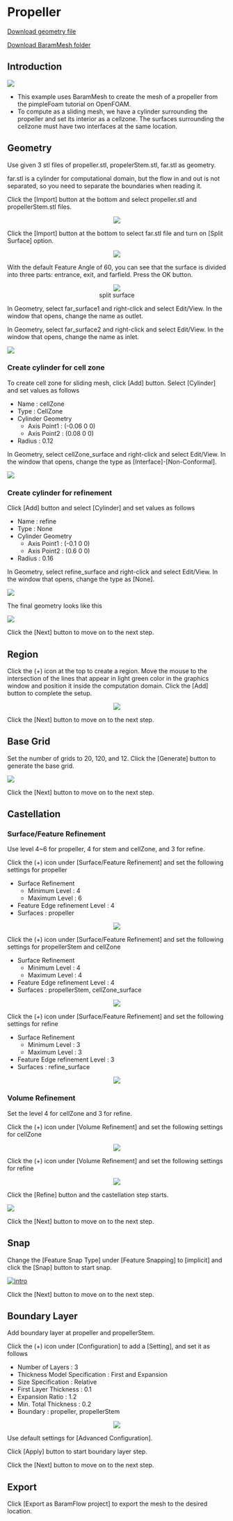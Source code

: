 # Propeller

[Download geometry file](https://drive.google.com/file/d/1Y0-PdoUDE6MFPLRlPVwE1Q54BMvOkn2N/view?usp=sharing) 

[Download BaramMesh folder](https://drive.google.com/file/d/1_q807VRQmB4kM47IfswJOvukThvjwI9X/view?usp=sharing)

## Introduction 

[![](https://github.com/nextfoam/baram-pages/raw/main/screenshots/propeller/intro.png)](https://github.com/nextfoam/baram-pages/raw/main/screenshots/propeller/intro.png)

* This example uses BaramMesh to create the mesh of a propeller from the pimpleFoam tutorial on OpenFOAM.
* To compute as a sliding mesh, we have a cylinder surrounding the propeller and set its interior as a cellzone. The surfaces surrounding the cellzone must have two interfaces at the same location.

## Geometry

Use given 3 stl files of propeller.stl, propelerStem.stl, far.stl as geometry.

far.stl is a cylinder for computational domain, but the flow in and out is not separated, so you need to separate the boundaries when reading it. 

Click the [Import] button at the bottom and select propeller.stl and propellerStem.stl files. 

<p align='center'>
    <img src="https://github.com/nextfoam/baram-pages/raw/main/screenshots/mesh/propeller/importSTL.png">
    <br>
</p>

Click the [Import] button at the bottom to select far.stl file and turn on [Split Surface] option.

<p align='center'>
    <img src="https://github.com/nextfoam/baram-pages/raw/main/screenshots/mesh/propeller/importSTL1.png">
    <br> 
</p>

With the default Feature Angle of 60, you can see that the surface is divided into three parts: entrance, exit, and farfield. Press the OK button. 

<p align='center'>
    <img src="https://github.com/nextfoam/baram-pages/raw/main/screenshots/mesh/propeller/importSTL2.png"  >
    <br> split surface
</p>

In Geometry, select far\_surface1 and right-click and select Edit/View. In the window that opens, change the name as outlet. 

In Geometry, select far\_surface2 and right-click and select Edit/View. In the window that opens, change the name as inlet. 

[![](https://github.com/nextfoam/baram-pages/raw/main/screenshots/mesh/propeller/geom.png)](https://github.com/nextfoam/baram-pages/raw/main/screenshots/mesh/propeller/geom.png)

### Create cylinder for cell zone

To create cell zone for sliding mesh, click [Add] button. Select [Cylinder] and set values as follows

+ Name : cellZone
+ Type : CellZone
+ Cylinder Geometry
    + Axis Point1 : (-0.06 0 0)
    + Axis Point2 : (0.08 0 0) 
+ Radius : 0.12

In Geometry, select cellZone\_surface and right-click and select Edit/View. In the window that opens, change the type as [Interface]-[Non-Conformal]. 

[![](https://github.com/nextfoam/baram-pages/raw/main/screenshots/mesh/propeller/cellZone.png)](https://github.com/nextfoam/baram-pages/raw/main/screenshots/mesh/propeller/cellZone.png)

### Create cylinder for refinement

Click [Add] button and select [Cylinder] and set values as follows

+ Name : refine
+ Type : None
+ Cylinder Geometry
    + Axis Point1 : (-0.1 0 0)
    + Axis Point2 : (0.6 0 0) 
+ Radius : 0.16

In Geometry, select refine\_surface and right-click and select Edit/View. In the window that opens, change the type as [None]. 

[![](https://github.com/nextfoam/baram-pages/raw/main/screenshots/mesh/propeller/refine.png)](https://github.com/nextfoam/baram-pages/raw/main/screenshots/mesh/propeller/refine.png)

The final geometry looks like this

[![](https://github.com/nextfoam/baram-pages/raw/main/screenshots/mesh/propeller/geom1.png)](https://github.com/nextfoam/baram-pages/raw/main/screenshots/mesh/propeller/geom1.png)

Click the [Next] button to move on to the next step.

<!-------------------------------------------------------------------------------------------------->
## Region

Click the (+) icon at the top to create a region. Move the mouse to the intersection of the lines that appear in light green color in the graphics window and position it inside the computation domain. Click the [Add] button to complete the setup.

<p align='center'>
    <img src="https://github.com/nextfoam/baram-pages/raw/main/screenshots/mesh/propeller/region.png"  >
    <br> 
</p>

Click the [Next] button to move on to the next step.

<!-------------------------------------------------------------------------------------------------->
## Base Grid

Set the number of grids to 20, 120, and 12. Click the [Generate] button to generate the base grid.

[![](https://github.com/nextfoam/baram-pages/raw/main/screenshots/mesh/propeller/baseGrid.png)](https://github.com/nextfoam/baram-pages/raw/main/screenshots/mesh/propeller/baseGrid.png)


Click the [Next] button to move on to the next step.

<!-------------------------------------------------------------------------------------------------->
## Castellation

### Surface/Feature Refinement

Use level 4~6 for propeller, 4 for stem and cellZone, and 3 for refine.

Click the (+) icon under [Surface/Feature Refinement] and set the following settings for propeller

+ Surface Refinement
    + Minimum Level : 4
    + Maximum Level : 6
+ Feature Edge refinement Level : 4
+ Surfaces : propeller

<p align='center'>
    <img src="https://github.com/nextfoam/baram-pages/raw/main/screenshots/mesh/propeller/propeller_refine_propeller.png"  >
    <br> 
</p>

Click the (+) icon under [Surface/Feature Refinement] and set the following settings for propellerStem and cellZone

+ Surface Refinement
    + Minimum Level : 4
    + Maximum Level : 4
+ Feature Edge refinement Level : 4
+ Surfaces : propellerStem, cellZone\_surface

<p align='center'>
    <img src="https://github.com/nextfoam/baram-pages/raw/main/screenshots/mesh/propeller/propeller_refine_stem.png"  >
    <br> 
</p>

Click the (+) icon under [Surface/Feature Refinement] and set the following settings for refine

+ Surface Refinement
    + Minimum Level : 3
    + Maximum Level : 3
+ Feature Edge refinement Level : 3
+ Surfaces : refine\_surface

<p align='center'>
    <img src="https://github.com/nextfoam/baram-pages/raw/main/screenshots/mesh/propeller/propeller_refine_refine.png"  >
    <br> 
</p>

### Volume Refinement

Set the level 4 for cellZone and 3 for refine.

Click the (+) icon under [Volume Refinement] and set the following settings for cellZone 

<p align='center'>
    <img src="https://github.com/nextfoam/baram-pages/raw/main/screenshots/mesh/propeller/propeller_refine_v1.png"  >
    <br> 
</p>

Click the (+) icon under [Volume Refinement] and set the following settings for refine

<p align='center'>
    <img src="https://github.com/nextfoam/baram-pages/raw/main/screenshots/mesh/propeller/propeller_refine_v2.png"  >
    <br> 
</p>

Click the [Refine] button and the castellation step starts. 

[![](https://github.com/nextfoam/baram-pages/raw/main/screenshots/mesh/propeller/refineResult.png "")](https://github.com/nextfoam/baram-pages/raw/main/screenshots/mesh/propeller/refineResult.png)

Click the [Next] button to move on to the next step.

<!-------------------------------------------------------------------------------------------------->
## Snap

Change the [Feature Snap Type] under [Feature Snapping] to [implicit] and click the [Snap] button to start snap.

[![intro](https://github.com/nextfoam/baram-pages/raw/main/screenshots/mesh/propeller/snap.png "")](https://github.com/nextfoam/baram-pages/raw/main/screenshots/mesh/propeller/snap.png)

Click the [Next] button to move on to the next step.

<!-------------------------------------------------------------------------------------------------->
## Boundary Layer

Add boundary layer at propeller and propellerStem.

Click the (+) icon under [Configuration] to add a [Setting], and set it as follows

+ Number of Layers : 3
+ Thickness Model Specification : First and Expansion
+ Size Specification : Relative
+ First Layer Thickness : 0.1
+ Expansion Ratio : 1.2
+ Min. Total Thickness : 0.2
+ Boundary : propeller, propellerStem

<p align='center'>
    <img src="https://github.com/nextfoam/baram-pages/raw/main/screenshots/mesh/propeller/layer.png"  >
    <br> 
</p>

Use default settings for [Advanced Configuration].

Click [Apply] button to start boundary layer step.

Click the [Next] button to move on to the next step.

<!-------------------------------------------------------------------------------------------------->
## Export

Click [Export as BaramFlow project] to export the mesh to the desired location. 

